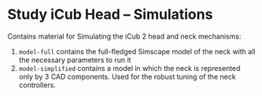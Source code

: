 Study iCub Head – Simulations
=============================
Contains material for Simulating the iCub 2 head and neck mechanisms:

1. `model-full` contains the full-fledged Simscape model of the neck with all the necessary parameters to run it
2. `model-simplified` contains a model in which the neck is represented only by 3 CAD components. Used for the robust tuning of the neck controllers.